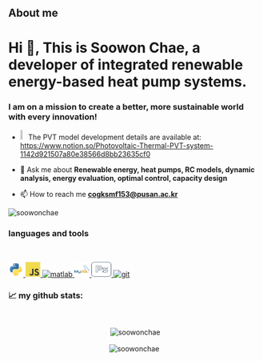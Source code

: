 ## About me

<h1 align="left">Hi 👋, This is Soowon Chae, a developer of integrated renewable energy-based heat pump systems.</h1>
<h3 align="left">I am on a mission to create a better, more sustainable world with every innovation!</h3>

- <img src="https://cdn-icons-png.flaticon.com/512/2990/2990824.png" width="2.5%" height="1.5%"> The PVT model development details are available at:<br />
  https://www.notion.so/Photovoltaic-Thermal-PVT-system-1142d921507a80e38566d8bb23635cf0

- 💬 Ask me about **Renewable energy, heat pumps, RC models, dynamic analysis, energy evaluation, optimal control, capacity design**

- 📫 How to reach me **cogksmf153@pusan.ac.kr**

<p align="left"> <img src="https://komarev.com/ghpvc/?username=soowonchae&label=Profile%20views&color=0e75b6&style=flat" alt="soowonchae" /> </p>

<h3 align="left">languages and tools</h3>
<br />
<p align="left">
  <a href="https://www.python.org" target="_blank" rel="noreferrer">
    <img src="https://raw.githubusercontent.com/devicons/devicon/master/icons/python/python-original.svg" alt="python" height="30"/>
  </a>
  <a href="https://developer.mozilla.org/en-US/docs/Web/JavaScript" target="_blank" rel="noreferrer">
    <img src="https://raw.githubusercontent.com/devicons/devicon/master/icons/javascript/javascript-original.svg" alt="javascript" height="30"/>
  </a>
  <a href="https://www.mathworks.com/" target="_blank" rel="noreferrer">
    <img src="https://upload.wikimedia.org/wikipedia/commons/2/21/Matlab_Logo.png" alt="matlab" height="30"/>
  </a>
  <a href="https://www.mysql.com/" target="_blank" rel="noreferrer">
    <img src="https://raw.githubusercontent.com/devicons/devicon/master/icons/mysql/mysql-original-wordmark.svg" alt="mysql" height="30"/>
  </a>
  
  <a href="https://www.photoshop.com/en" target="_blank" rel="noreferrer">
    <img src="https://raw.githubusercontent.com/devicons/devicon/master/icons/photoshop/photoshop-line.svg" alt="photoshop" width="40" height="30"/>
  </a>
  
  <a href="https://git-scm.com/" target="_blank" rel="noreferrer">
    <img src="https://www.vectorlogo.zone/logos/git-scm/git-scm-icon.svg" alt="git" height="30"/>
   </a>
</p>

<h3 align="left">📈 my github stats:</h3>
<br />
<p  align="center">&nbsp;<img align="center" src="https://github-readme-stats.vercel.app/api?username=soowonchae&show_icons=true&locale=en" alt="soowonchae" /></p>

<p  align="center"><img align="center" src="https://github-readme-streak-stats.herokuapp.com/?user=soowonchae&" alt="soowonchae" /></p>
